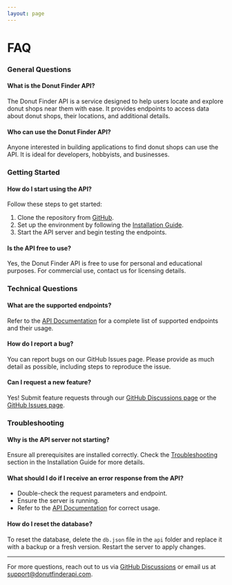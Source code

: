 ```yaml
---
layout: page
---
```


# FAQ

### General Questions

#### What is the Donut Finder API?
The Donut Finder API is a service designed to help users locate and explore donut shops near them with ease. It provides endpoints to access data about donut shops, their locations, and additional details.

#### Who can use the Donut Finder API?
Anyone interested in building applications to find donut shops can use the API. It is ideal for developers, hobbyists, and businesses.

### Getting Started

#### How do I start using the API?
Follow these steps to get started:

1. Clone the repository from [GitHub](https://github.com/Aviatorscode2/Donut-Finder.git).
2. Set up the environment by following the [Installation Guide](../Quickstart/installation.md).
3. Start the API server and begin testing the endpoints.

#### Is the API free to use?
Yes, the Donut Finder API is free to use for personal and educational purposes. For commercial use, contact us for licensing details.

### Technical Questions

#### What are the supported endpoints?
Refer to the [API Documentation](../index.md) for a complete list of supported endpoints and their usage.

#### How do I report a bug?
You can report bugs on our GitHub Issues page. Please provide as much detail as possible, including steps to reproduce the issue.

#### Can I request a new feature?
Yes! Submit feature requests through our [GitHub Discussions page](#) or the [GitHub Issues page](#).

### Troubleshooting

#### Why is the API server not starting?

Ensure all prerequisites are installed correctly. Check the [Troubleshooting](../Quickstart/installation.md) section in the Installation Guide for more details.

#### What should I do if I receive an error response from the API?

- Double-check the request parameters and endpoint.
- Ensure the server is running.
- Refer to the [API Documentation](../index.md) for correct usage.

#### How do I reset the database?

To reset the database, delete the `db.json` file in the `api` folder and replace it with a backup or a fresh version. Restart the server to apply changes.

---
For more questions, reach out to us via [GitHub Discussions](#) or email us at [support@donutfinderapi.com](support@donutfinderapi.com).